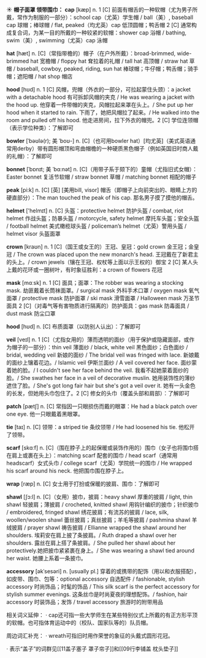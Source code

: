 ☀ <span class="category">**帽子面罩 领带围巾：**</span>
<span class="vocabulary">**cap**</span> [kæp] 
<span class="definition">n. 1 [C] 前面有帽舌的一种软帽（尤为男子所戴，常作为制服的一部分）：</span>school cap（尤英）学生帽 / ball（美）, baseball cap 球帽；棒球帽 / flat, peaked（均尤英）cap 低顶圆帽；鸭舌帽 <span class="definition">2 [C] 通常构成复合词，为某一目的所戴的一种较紧的软帽：</span>shower cap 浴帽 / bathing, swim（美）, swimming（尤英）cap 泳帽

<span class="vocabulary">**hat**</span> [hæt] 
<span class="definition">n. [C]（常指带檐的）帽子（在户外所戴）：</span>broad-brimmed, wide-brimmed hat 宽檐帽 / floppy hat 耷拉着的礼帽 / tall hat 高顶帽 / straw hat 草帽 / baseball, cowboy, peaked, riding, sun hat 棒球帽；牛仔帽；鸭舌帽；骑手帽；遮阳帽 / hat shop 帽店
            
<span class="vocabulary">**hood**</span> [hʊd]
<span class="definition">n. 1 [C] 风帽，兜帽（外衣的一部分，可拉起蒙住头颈）：</span>a jacket with a detachable hood 有可拆卸风帽的夹克 / He was wearing a jacket with the hood up. 他穿着一件带帽的夹克，风帽拉起来罩在头上。/ She put up her hood when it started to rain. 下雨了，她把风帽拉了起来。/ He walked into the room and pulled off his hood. 他走进房间，拉下外衣的帽兜。<span class="definition">2 [C] 学位连领帽（表示学位种类）：</span>了解即可
 
<span class="vocabulary">**bowler**</span> [ˈbəʊlə(r); 美 ˈboʊ-]
<span class="definition">n. [C]（也可用bowler hat）[均尤英]（美式英语通常用derby）带有圆形帽顶和弯曲帽檐的一种硬质黑色帽子（例如英国旧时商人戴的礼帽）：</span>了解即可
           
<span class="vocabulary">**bonnet**</span> [ˈbɒnɪt; 美 ˈbɑ:nət]
<span class="definition">n. [C]（用带子系于颏下的）童帽（尤指旧式女帽）：</span>Easter bonnet 复活节软帽 / straw bonnet 草帽 / matching bonnet 相配的帽子

<span class="vocabulary">**peak**</span> [pi:k]
<span class="definition">n. [C] [英] [美用bill, visor] 帽舌（即帽子上向前突出的、眼睛上方的硬直部分）：</span>The man touched the peak of his cap. 那名男子摸了摸他的帽舌。

<span class="vocabulary">**helmet**</span> ['helmɪt] 
<span class="definition">n. [C] 头盔：</span>protective helmet 防护头盔 / combat, riot helmet 作战头盔；防暴头盔 / motorcycle, safety helmet 摩托车头盔；安全头盔 / football helmet 美式橄榄球头盔 / policeman’s helmet（尤英）警用头盔 / helmet visor 头盔面罩
           
<span class="vocabulary">**crown**</span> [kraʊn]
<span class="definition">n. 1 [C]（国王或女王的）王冠、皇冠：</span>gold crown 金王冠；金皇冠 / The crown was placed upon the new monarch's head. 王冠戴在了新君主的头上。/ crown jewels（镶在王冠、权杖等上面以示王权的）御宝 <span class="definition">2 [C] 某人头上戴的花环或一圈树叶，有时象征胜利：</span>a crown of flowers 花冠

<span class="vocabulary">**mask**</span> [mɑːsk] 
<span class="definition">n. 1 [C] 面具；面罩：</span>The robber was wearing a stocking mask. 劫匪戴着长筒袜面罩。/ surgical mask 外科手术口罩 / oxygen mask 氧气面罩 / protective mask 防护面罩 / ski mask 滑雪面罩 / Halloween mask 万圣节面具 <span class="definition">2 [C]（对毒气等有害物质进行隔离的）防护面具：</span>gas mask 防毒面具 / dust mask 防尘口罩
                      
<span class="vocabulary">**hood**</span> [hʊd]
<span class="definition">n. [C] 布质面罩（以防别人认出）：</span>了解即可

<span class="vocabulary">**veil**</span> [veɪl]
<span class="definition">n. 1 [C]（尤指女用的）薄而透明的面纱（用于保护或隐藏面部，或作为帽子的一部分）：</span>thin veil 薄面纱 / black, white veil 黑色面纱；白色面纱 / bridal, wedding veil 新娘的面纱 / The bridal veil was fringed with lace. 新娘戴的面纱上镶着花边。/ Islamic veil 伊斯兰面纱 / A veil covered her face. 面纱蒙着她的脸。/ I couldn't see her face behind the veil. 我看不起她蒙着面纱的脸。/ She swathes her face in a veil of decorative muslin. 她用装饰性的薄纱遮住了脸。/ She's got long fair hair but she's got a veil over it. 她有一头金色的长发，但她用头巾包住了。<span class="definition">2 [C] 修女的头巾（覆盖头部和肩部）：</span>了解即可
           
<span class="vocabulary">**patch**</span> [pætʃ]
<span class="definition">n. [C] 常指因一只眼损伤而戴的眼罩：</span>He had a black patch over one eye. 他一只眼戴着黑眼罩。

<span class="vocabulary">**tie**</span> [taɪ] 
<span class="definition">n. [C] 领带：</span>a striped tie 条纹领带 / He had loosened his tie. 他松开了领带。

<span class="vocabulary">**scarf**</span> [skɑːf] 
<span class="definition">n. [C]（围在脖子上的起保暖或装饰作用的）围巾（女子也将围巾搭在肩上或裹在头上）：</span>matching scarf 配套的围巾 / head scarf（通常用headscarf）女式头巾 / college scarf（尤英）学院统一的围巾 / He wrapped his scarf around his neck. 他把围巾围在脖子上。
           
<span class="vocabulary">**wrap**</span> [ræp]
<span class="definition">n. [C] 女士用于打扮或保暖的披肩、围巾：</span>了解即可
           
<span class="vocabulary">**shawl**</span> [ʃɔ:l]
<span class="definition">n. [C]（女用）披巾，披肩：</span>heavy shawl 厚重的披肩 / light, thin shawl 轻披肩；薄披肩 / crocheted, knitted shawl 用钩针编织的披巾；针织披巾 / embroidered, fringed shawl 绣花披肩；有流苏的披肩 / lace, silk, woollen/woolen shawl 蕾丝披肩；真丝披肩；羊毛等披肩 / pashmina shawl 羊绒披肩 / prayer shawl 祷告披肩 / Ellianne wrapped the shawl around her shoulders. 埃莉安在肩上披了条披肩。/ Ruth draped a shawl over her shoulders. 露丝在肩上搭了条披肩。/ She pulled her shawl about her protectively.她把披巾紧紧裹在身上。/ She was wearing a shawl tied around her waist. 她腰上系着一条披巾。
           
<span class="vocabulary">**accessory**</span> [əkˈsesəri]
<span class="definition">n. [usually pl.] 穿着的或携带的配饰（用以和衣服搭配），如皮带、围巾、包等：</span>optional accessory 自选配件 / fashionable, stylish accessory 时尚饰品；时髦的饰品 / This silk scarf is the perfect accessory for stylish summer evenings. 这条丝巾是时尚夏夜的理想配饰。/ fashion, hair accessory 时装饰品；发饰 / travel accessory 旅游时的附带用品

相关词义延伸：
· cap还可指一些大学师生在某些特别仪式上所戴的有正方形平顶的软帽。也可指体育运动中的（校队、国家队等的）队员帽。

周边词汇补充：
· wreath可指旧时用作荣誉的象征的头戴式圆形花冠。

· 表示“盖子”的词群见[[11盖子塞子 罩子帘子]]和[[09行李铺盖 枕头垫子]]